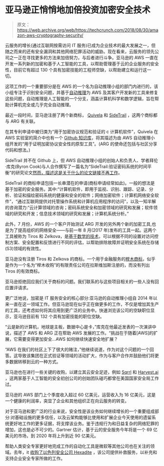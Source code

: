 # 亚马逊正悄悄地加倍投资加密安全技术

> 原文：<https://web.archive.org/web/https://techcrunch.com/2018/08/30/amazon-aws-cryptography-security/>

云服务的增长(通过互联网按需访问 IT 服务)已成为企业技术的最大发展之一，但随之而来的还有安全漏洞和其他网络犯罪活动的威胁。现在看来，云服务的领先公司之一正在寻找更多的方法来加倍努力，与后者进行斗争。亚马逊的 AWS 一直在开发一系列新的加密和基于人工智能的工具，以帮助管理基于云的企业服务的安全性，目前它有超过 130 个具有加密技能的工程师空缺，以帮助建立和运行这一切。

这项工作的一个重要部分是在 AWS 的一个名为自动推理小组的部门内进行的，该小组专注于识别安全问题，并基于[自动推理](https://web.archive.org/web/20221025222303/https://en.wikipedia.org/wiki/Automated_reasoning)为 AWS 及其客户开发新的工具来修复这些问题，自动推理是人工智能的一个分支，涵盖计算机科学和数学逻辑，旨在帮助计算机完全或几乎完全自动推理。

最近一段时间，亚马逊注册了两个新商标， [Quivela](https://web.archive.org/web/20221025222303/https://trademarks.justia.com/878/61/quivela-87861741.html) 和 [SideTrail](https://web.archive.org/web/20221025222303/https://trademarks.justia.com/878/61/quivela-87861741.html) ，这两个商标都与 ARG 有关联。

在其专利申请中被归类为“用于加密协议规范和验证的 c 计算机软件”，Quivela 在 AWS 实验室的简介中也有一个 [Github 知识库](https://web.archive.org/web/20221025222303/https://github.com/awslabs/quivela)，将其描述为由 AWS 自动推理小组开发的“用于证明加密协议安全性的原型工具”。(ARG 的使命还包括与社区分享代码和想法。)

SideTrail 并不在 Github 上，但 AWS 自动推理小组的创始人和负责人、学者拜伦·库克(Byron Cook)与人合作撰写了一篇名为“SideTrail:验证密码系统的时间平衡”的研究论文[然而，描述这是关于什么的论文链接](https://web.archive.org/web/20221025222303/http://www0.cs.ucl.ac.uk/staff/b.cook/aws.html)[不再工作](https://web.archive.org/web/20221025222303/http://www0.cs.ucl.ac.uk/staff/b.cook/VSSTE18_sidetrail.pdf)。

SideTrail 的商标申请包括一长串潜在的申请(商标申请经常如此)。一般的想法是基于加密的安全服务。其中:“计算机软件，即用于监视、识别、跟踪、记录、分析、验证和描绘密码系统的健康和安全的软件；网络加密软件；计算机网络安全软件”，“通过互联网提供对托管操作系统和计算机应用程序的访问”，以及一知半解的咨询潜力:“云计算领域的咨询；密码系统安全和加密领域的研究和发展；软件领域的研究和开发；信息技术领域的研究和发展；计算机系统分析。”

此外，7 月份，AWS 的一个客户开始测试 ARG 开发的另外两个新的加密工具,也是为了提高组织的网络安全——与前一年 8 月(2017 年)发布的工具一起。这两个工具被称为 Tiros 和 Zelkova，是[基于数学的技术](https://web.archive.org/web/20221025222303/https://twitter.com/AWSSecurityInfo/status/1016336171524329475)，可以根据不同的设置对访问控制方案、安全配置和反馈进行不同的评估，以帮助排除故障并证明安全系统在存储(S3)领域的有效性。

亚马逊没有注册 Tiros 和 Zelkova 的商标。一个用于金融服务的[榉木商标](https://web.archive.org/web/20221025222303/http://tmsearch.uspto.gov/bin/showfield?f=doc&state=4809:8wperm.9.2)，似乎是作为一个名为“榉木收购”的有限责任公司在拉斯维加斯注册的，而没有列出 Tiros 的有效商标。

亚马逊拒绝回应我们关于商标的问题。我们联系的与这些项目相关的一些人没有回应置评请求。

更广泛地说，加密是 IT 服务安全的核心部分:亚马逊的自动推理小组自 2014 年以来一直在这一领域工作。但亚马逊现在似乎正在做更多的工作，不仅是增加其生产的工具，还考虑如何将其应用到更广泛的业务中。快速浏览该公司的空缺职位显示，亚马逊目前有 132 个具有加密技能的职位空缺。

“云是新的计算机，地球是主板，数据中心是卡，”库克在他最近发表的一次演讲中说，描述了 AWS 和 ARG 正在帮助 AWS 发展的工作。“挑战在于随着[AWS]的扩展，它需要变得更加安全…AWS 如何继续快速安全地扩展？

“AWS 在我们的社区上下了很大的赌注，”他继续说道，作为对这个问题的一个回答。这导致该集团在正式验证等领域的活动扩大，作为与客户合作并鼓励他们将更多数据转移到云的一种方式。

亚马逊也在进行一些关键的收购，以建立其云安全足迹，例如 [Sqrrl](https://web.archive.org/web/20221025222303/https://techcrunch.com/2018/01/24/aws-beefs-up-threat-detection-with-sqrrl-acquisition/) 和 [Harvest.ai](https://web.archive.org/web/20221025222303/https://techcrunch.com/2017/01/09/amazon-aws-harvest-ai/) ，这两家基于人工智能的安全初创公司的创始团队碰巧都曾在美国国家安全局工作过。

亚马逊的 AWS 部门上个季度收入超过 60 亿美元，运营收入为 16 亿美元，这是一个健康的利润率，突显了企业和其他组织正在向云服务的转变。

对于亚马逊和更广泛的行业来说，安全性是该业务如何继续增长的一个重要组成部分:对基础设施的更多信任，以及云架构能够比使用和扩展企业今天使用的遗留系统更好地工作的更多证据，将支撑该业务。鉴于违规行为和日益复杂的网络犯罪的增加，这也是必不可少的。Gartner 估计，基于云的安全服务今年将是一个 69 亿美元的市场，到 2020 年将上升到近 90 亿美元。

帮助人类安全专家更好地完成工作的自动化工具是微软等其他公司也在关注的领域。去年，it [收购了以色列安全公司 Hexadite](https://web.archive.org/web/20221025222303/https://techcrunch.com/2017/06/08/microsoft-confirms-its-acquired-hexadite-sources-say-for-100m/) ，该公司提供补救服务，以补充和支持企业安全专家所做的工作。